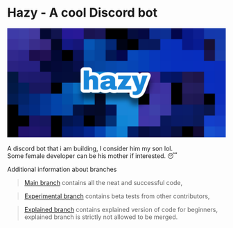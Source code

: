 # Hazy - A cool Discord bot
![Banner image](/images/hazy.png)

A discord bot that i am building, I consider him my son lol.<br>
Some female developer can be his mother if interested. 😴

<span style="text-align:center;">Additional information about branches</span>

> [Main branch](https://github.com/Nit-nit/hazy/tree/main) contains all the neat and successful code, 

> [Experimental branch](https://github.com/Nit-nit/hazy/tree/Experimental) contains beta tests from other contributors,

> [Explained branch](https://github.com/Nit-nit/hazy/tree/Explained) contains explained version of code for beginners, explained branch is strictly not allowed to be merged.
